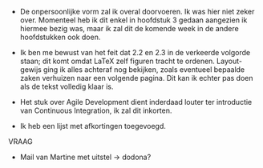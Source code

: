 - De onpersoonlijke vorm zal ik overal doorvoeren. Ik was hier niet zeker over. Momenteel heb ik dit enkel in hoofdstuk 3 gedaan aangezien ik hiermee bezig was, maar ik zal dit de komende week in de andere hoofdstukken ook doen.

- Ik ben me bewust van het feit dat 2.2 en 2.3 in de verkeerde volgorde staan; dit komt omdat LaTeX zelf figuren tracht te ordenen. Layout-gewijs ging ik alles achteraf nog bekijken, zoals eventueel bepaalde zaken verhuizen naar een volgende pagina. Dit kan ik echter pas doen als de tekst volledig klaar is.

- Het stuk over Agile Development dient inderdaad louter ter introductie van Continuous Integration, ik zal dit inkorten.

- Ik heb een lijst met afkortingen toegevoegd.

VRAAG

- Mail van Martine met uitstel -> dodona?
